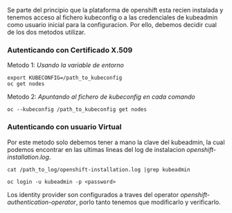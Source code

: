 Se parte del principio que la plataforma de openshift esta recien instalada y tenemos acceso al fichero kubeconfig o a las credenciales de kubeadmin como usuario inicial para la configuracion. Por ello, debemos decidir cual de los dos metodos utilizar.

### Autenticando con Certificado X.509

Metodo 1:
*Usando la variable de entorno*
```
export KUBECONFIG=/path_to_kubeconfig
oc get nodes 
```

Metodo 2:
*Apuntando al fichero de kubeconfig en cada comando*
```
oc --kubeconfig /path_to_kubeconfig get nodes
```
### Autenticando con usuario Virtual

Por este metodo solo debemos tener a mano la clave del kubeadmin, la cual podemos encontrar en las ultimas lineas del log de instalacion *openshift-installation.log*.
```
cat /path_to_log/openshift-installation.log |grep kubeadmin

oc login -u kubeadmin -p <password>
```

Los identity provider son configurados a traves del operator *openshift-authentication-operator*, porlo tanto tenemos que modificarlo y verificarlo.
